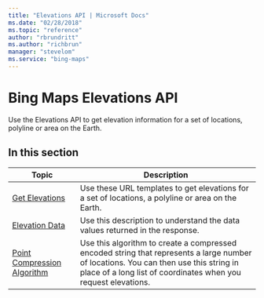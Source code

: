 ```yaml
---
title: "Elevations API | Microsoft Docs"
ms.date: "02/28/2018"
ms.topic: "reference"
author: "rbrundritt"
ms.author: "richbrun"
manager: "stevelom"
ms.service: "bing-maps"
---
```

# Bing Maps Elevations API

Use the Elevations API to get elevation information for a set of locations, polyline or area on the Earth.  
  
## In this section
  
|Topic|Description|  
|-|-|  
|[Get Elevations](get-elevations.md)|Use these URL templates to get elevations for a set of locations, a polyline or area on the Earth.|  
|[Elevation Data](elevation-data.md)|Use this description to understand the data values returned in the response.|  
|[Point Compression Algorithm](point-compression-algorithm.md)|Use this algorithm to create a compressed encoded string that represents a large number of locations. You can then use this string in place of a long list of coordinates when you request elevations.|